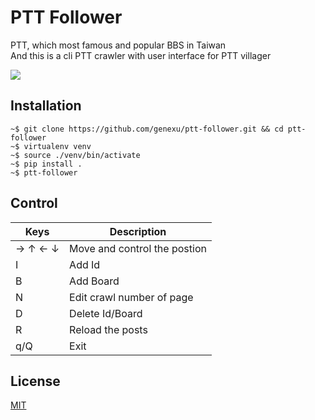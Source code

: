 # PTT Follower

PTT, which most famous and popular BBS in Taiwan  
And this is a cli PTT crawler with user interface for PTT villager

![](http://i.imgur.com/heIq4uT.gif)

## Installation
```
~$ git clone https://github.com/genexu/ptt-follower.git && cd ptt-follower
~$ virtualenv venv
~$ source ./venv/bin/activate
~$ pip install .
~$ ptt-follower
```

## Control
| Keys      | Description                   |
| --------- | ----------------------------- |
| → ↑ ← ↓   | Move and control the postion  |
| I         | Add Id                        |
| B         | Add Board                     |
| N         | Edit crawl number of page     |
| D         | Delete Id/Board               |
| R         | Reload the posts              |
| q/Q       | Exit                          |

## License
[MIT](https://spdx.org/licenses/MIT)
